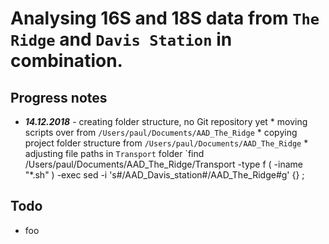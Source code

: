 
# Analysing 16S and 18S data from `The Ridge` and `Davis Station` in combination.

## Progress notes

* ***14.12.2018*** - creating folder structure, no Git repository yet
      * moving scripts over from `/Users/paul/Documents/AAD_The_Ridge`
      * copying project folder structure from `/Users/paul/Documents/AAD_The_Ridge`
      * adjusting file paths in `Transport` folder `find /Users/paul/Documents/AAD_The_Ridge/Transport -type f \( -iname "*.sh" \) -exec sed -i 's#/AAD_Davis_station#/AAD_The_Ridge#g' {} \; 

## Todo
* foo

